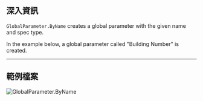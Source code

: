 ## 深入資訊
`GlobalParameter.ByName` creates a global parameter with the given name and spec type.

In the example below, a global parameter called "Building Number" is created.
___
## 範例檔案

![GlobalParameter.ByName](./Revit.Elements.GlobalParameter.ByName_img.jpg)
